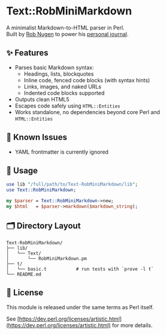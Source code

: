 # Text::RobMiniMarkdown

A minimalist Markdown-to-HTML parser in Perl.  
Built by [Rob Nugen](https://www.robnugen.com) to power his [personal journal](https://perl.robnugen.com/journal.pl).

## ✨ Features

- Parses basic Markdown syntax:
  - Headings, lists, blockquotes
  - Inline code, fenced code blocks (with syntax hints)
  - Links, images, and naked URLs
  - Indented code blocks supported
- Outputs clean HTML5
- Escapes code safely using `HTML::Entities`
- Works standalone, no dependencies beyond core Perl and `HTML::Entities`

## 🐞 Known Issues

- YAML frontmatter is currently ignored

## 🧰 Usage

```perl
use lib "/full/path/to/Text-RobMiniMarkdown/lib";
use Text::RobMiniMarkdown;

my $parser = Text::RobMiniMarkdown->new;
my $html   = $parser->markdown($markdown_string);
```

## 🗂️ Directory Layout

```text
Text-RobMiniMarkdown/
├── lib/
│   └── Text/
│       └── RobMiniMarkdown.pm
├── t/
│   └── basic.t           # run tests with `prove -l t`
└── README.md
```

## 📜 License

This module is released under the same terms as Perl itself.

See [https://dev.perl.org/licenses/artistic.html](https://dev.perl.org/licenses/artistic.html) for more details.
